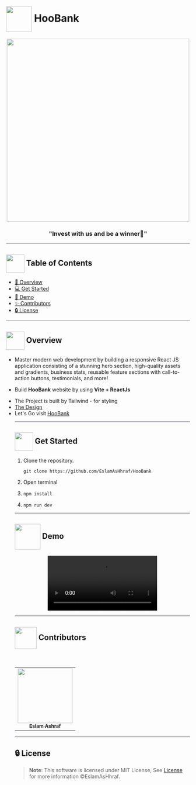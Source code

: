 # <img  align="center" width= 70px  src="https://media3.giphy.com/media/1UzcJDVic39APt22bK/giphy.gif?cid=ecf05e47oej9fhztal5suam3c3pysrzg5r6xbcpoku79ytmg&rid=giphy.gif&ct=s"> HooBank

<div align="center">

<img height=500px src="https://camo.githubusercontent.com/c4493d95984ace14ebef070617d63d2fa8068b02a1359d1a311b175ce623026b/68747470733a2f2f692e6962622e636f2f424b31486e30782f53637265656e73686f742d323032322d30382d30382d61742d342d30352d34382d504d2e706e67">
<div align="center"  width=10%>

### "Invest with us and be a winner💸"

</div>
</div>

<hr style="background-color: #4b4c60"></hr>

## <img align= center width=50px height=50px src="https://user-images.githubusercontent.com/71986226/154075883-2a5679d2-b411-448f-b423-9565babf35aa.gif"> Table of Contents

- <a href ="#about"> 📙 Overview</a>
- <a href ="#Started"> 💻 Get Started</a>
- <a href ="#Video"> 🎥 Demo</a>
- <a href ="#Contributors"> ✨ Contributors</a>
- <a href ="#License"> 🔒 License</a>
<hr style="background-color: #4b4c60"></hr>
<a id = "about"></a>

## <img align="center"  height =50px src="https://user-images.githubusercontent.com/71986226/154076110-1233d7a8-92c2-4d79-82c1-30e278aa518a.gif"> Overview

<ul>

<li>Master modern web development by building a responsive React JS application consisting of a stunning hero section, high-quality assets and gradients, business stats, reusable feature sections with call-to-action buttons, testimonials, and more!</li>
 <li>
 
 Build **HooBank** website by using **Vite + ReactJs**</li>

 <li> The Project is built by Tailwind - for styling </li>

<li><a href="https://www.figma.com/file/bUGIPys15E78w9bs1l4tgS/HooBank?node-id=310%3A485">The Design</a>
</li>

<li>Let's Go visit <a href="https://eslamashhraf.github.io/HooBank/">HooBank</a>
</li>
<hr style="background-color: #4b4c60"></hr>
<a id = "Started"></a>

## <img  align= center width=50px height=50px src="https://c.tenor.com/HgX89Yku5V4AAAAi/to-the-moon.gif"> Get Started

<ol>
<li>Clone the repository.

<br>

```
git clone https://github.com/EslamAsHhraf/HooBank
```

</li>
<li>Open terminal</li>
<li>

```
npm install
```

</li>
<li>

```
npm run dev
```

</li>
</ol>
<hr style="background-color: #4b4c60"></hr>
<a id ="Video"></a>

## <img  align= center width= 70px height =70px src="https://img.genial.ly/5f91608064ad990c6ee12237/bd7195a3-a8bb-494b-8a6d-af48dd4deb4b.gif?genial&1643587200063"> Demo

<div  align="center">
<video src="https://user-images.githubusercontent.com/71986226/191144889-f66f027c-fbf7-4241-b64d-a29cfd2df29f.mp4">
</video> 
</div>

<hr style="background-color: #4b4c60"></hr>
<a id ="Contributors"></a>

## <img align="center"  height =60px src="https://user-images.githubusercontent.com/63050133/156777293-72a6e681-2582-4a9d-ad92-09d1181d47c7.gif"> Contributors

<br>
<table >
  <tr>
        <td align="center"><a href="https://github.com/EslamAsHhraf"><img src="https://avatars.githubusercontent.com/u/71986226?v=4" width="150px;" alt=""/><br /><sub><b>Eslam Ashraf</b></sub></a><br /></td>
  </tr>
</table>

<hr style="background-color: #4b4c60"></hr>

<a id ="License"></a>

## 🔒 License

> **Note**: This software is licensed under MIT License, See [License](https://github.com/EslamAsHhraf/HooBank/blob/main/LICENSE) for more information ©EslamAsHhraf.
